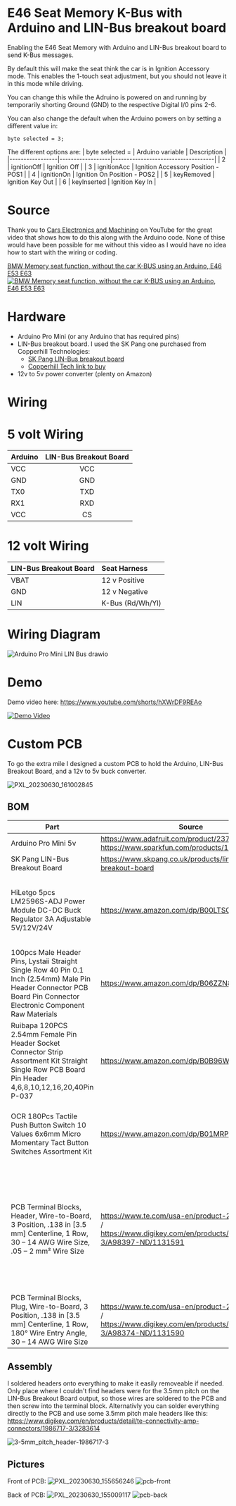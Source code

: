 # E46 Seat Memory K-Bus with Arduino and LIN-Bus breakout board
Enabling the E46 Seat Memory with Arduino and LIN-Bus breakout board to send K-Bus messages. 

By default this will make the seat think the car is in Ignition Accessory mode. This enables the 1-touch seat adjustment, but you should not leave it in this mode while driving. 

You can change this while the Adruino is powered on and running by temporarily shorting Ground (GND) to the respective Digital I/0 pins 2-6.

You can also change the default when the Arduino powers on by setting a different value in: 
```
byte selected = 3;
```

The different options are: 
| byte selected = | Arduino variable | Description                        |
|-----------------|------------------|------------------------------------|
| 2               | ignitionOff      | Ignition Off                       |
| 3               | ignitionAcc      | Ignition Accessory Position - POS1 |
| 4               | ignitionOn       | Ignition On Position - POS2        |
| 5               | keyRemoved       | Ignition Key Out                   |
| 6               | keyInserted      | Ignition Key In                    |



# Source
Thank you to [Cars Electronics and Machining](https://www.youtube.com/@carselectronicsandmachinin4905) on YouTube for the great video that shows how to do this along with the Arduino code. None of thise would have been possible for me without this video as I would have no idea how to start with the wiring or coding. 

[BMW Memory seat function, without the car K-BUS using an Arduino, E46 E53 E63](https://www.youtube.com/watch?v=_w843sGQGsc)
[![BMW Memory seat function, without the car K-BUS using an Arduino, E46 E53 E63](https://img.youtube.com/vi/_w843sGQGsc/0.jpg)](https://youtu.be/_w843sGQGsc)

# Hardware
- Arduino Pro Mini (or any Arduino that has required pins)
- LIN-Bus breakout board. I used the SK Pang one purchased from Copperhill Technologies:
  - [SK Pang LIN-Bus breakout board](https://www.skpang.co.uk/products/lin-bus-breakout-board)
  - [Copperhill Tech link to buy](https://copperhilltech.com/lin-bus-breakout-board/)
- 12v to 5v power converter (plenty on Amazon)

# Wiring
  # 5 volt Wiring
| Arduino | LIN-Bus Breakout Board |
| ------- |:----------------------:|
| VCC     | VCC                    |
| GND     | GND                    |
| TX0     | TXD                    |
| RX1     | RXD                    |
| VCC     | CS                     |

  # 12 volt Wiring
| LIN-Bus Breakout Board | Seat Harness     |
|------------------------|:-----------------|
| VBAT                   | 12 v Positive    |
| GND                    | 12 v Negative    |
| LIN                    | K-Bus (Rd/Wh/Yl) |

  # Wiring Diagram
![Arduino Pro Mini LIN Bus drawio](https://github.com/handro123/E46_Seat_Memory_K-Bus/assets/838689/6804743d-521b-4f33-a856-57241bd6940e)


# Demo
Demo video here: https://www.youtube.com/shorts/hXWrDF9REAo

[![Demo Video](https://img.youtube.com/vi/hXWrDF9REAo/0.jpg)](https://youtu.be/hXWrDF9REAo)


# Custom PCB
To go the extra mile I designed a custom PCB to hold the Arduino, LIN-Bus Breakout Board, and a 12v to 5v buck converter. 

![PXL_20230630_161002845](https://github.com/handro123/E46_Seat_Memory_K-Bus/assets/838689/f37561cf-1e64-4811-8283-84a3b6981b9d)


## BOM
| Part | Source | Notes |
|-----------------|------------------|------------------------------------|
| Arduino Pro Mini 5v | https://www.adafruit.com/product/2378 / https://www.sparkfun.com/products/11113      |  |
| SK Pang LIN-Bus Breakout Board | https://www.skpang.co.uk/products/lin-bus-breakout-board      |  |
| HiLetgo 5pcs LM2596S-ADJ Power Module DC-DC Buck Regulator 3A Adjustable 5V/12V/24V | https://www.amazon.com/dp/B00LTSC564 | MAKE SURE TO SET IT TO 5V BEFORE PLUGGING INTO ARDUINO |
| 100pcs Male Header Pins, Lystaii Straight Single Row 40 Pin 0.1 Inch (2.54mm) Male Pin Header Connector PCB Board Pin Connector Electronic Component Raw Materials | https://www.amazon.com/dp/B06ZZN8L9S/ | |
| Ruibapa 120PCS 2.54mm Female Pin Header Socket Connector Strip Assortment Kit Straight Single Row PCB Board Pin Header 4,6,8,10,12,16,20,40Pin P-037 | https://www.amazon.com/dp/B0B96WXT46 | |
| OCR 180Pcs Tactile Push Button Switch 10 Values 6x6mm Micro Momentary Tact Button Switches Assortment Kit | https://www.amazon.com/dp/B01MRP025V | The buttons should be able to go on either the front or the back. |
| PCB Terminal Blocks, Header, Wire-to-Board, 3 Position, .138 in [3.5 mm] Centerline, 1 Row, 30 – 14 AWG Wire Size, .05 – 2 mm² Wire Size | https://www.te.com/usa-en/product-284512-3.html / https://www.digikey.com/en/products/detail/284512-3/A98397-ND/1131591 | You may be able to find a substitute on Amazon, but the spacing and offset from the edge of the PCB is specifically for this. |
| PCB Terminal Blocks, Plug, Wire-to-Board, 3 Position, .138 in [3.5 mm] Centerline, 1 Row, 180° Wire Entry Angle, 30 – 14 AWG Wire Size | https://www.te.com/usa-en/product-284506-3.html / https://www.digikey.com/en/products/detail/284506-3/A98374-ND/1131590 | You may be able to find a substitute on Amazon. |

## Assembly

I soldered headers onto everything to make it easily removeable if needed. Only place where I couldn't find headers were for the 3.5mm pitch on the LIN-Bus Breakout Board output, so those wires are soldered to the PCB and then screw into the terminal block. Alternativly you can solder everything directly to the PCB and use some 3.5mm pitch male headers like this: 
https://www.digikey.com/en/products/detail/te-connectivity-amp-connectors/1986717-3/3283614

![3-5mm_pitch_header-1986717-3](https://github.com/handro123/E46_Seat_Memory_K-Bus/assets/838689/d4dfacfe-0f54-4989-81d5-a58356d82baa)



## Pictures
Front of PCB: 
![PXL_20230630_155656246](https://github.com/handro123/E46_Seat_Memory_K-Bus/assets/838689/e4e0d1d1-314c-45d8-ad3a-52da56d4075e)
![pcb-front](https://github.com/handro123/E46_Seat_Memory_K-Bus/assets/838689/0c7a70c1-d17f-4732-8344-29a56eda3ec3)

Back of PCB: 
![PXL_20230630_155009117](https://github.com/handro123/E46_Seat_Memory_K-Bus/assets/838689/aa4c6040-f455-4c39-8c1b-72ecd2d7d8e6)
![pcb-back](https://github.com/handro123/E46_Seat_Memory_K-Bus/assets/838689/4cfae35e-697e-4476-9441-d9822cb13b5b)

